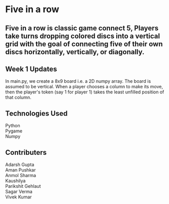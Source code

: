 # Five in a row

## Five in a row is classic game connect 5, Players take turns dropping colored discs into a vertical grid with the goal of connecting five of their own discs horizontally, vertically, or diagonally.

## Week 1 Updates

In main.py, we create a 8x9 board i.e. a 2D numpy array. The board is assumed to be vertical. When a player chooses a column to make its move, then the player's token (say 1 for player 1) takes the least unfilled position of that column.

## Technologies Used

Python  
Pygame  
Numpy

## Contributers

Adarsh Gupta  
Aman Pushkar  
Anmol Sharma  
Kaushilya  
Parikshit Gehlaut  
Sagar Verma  
Vivek Kumar

